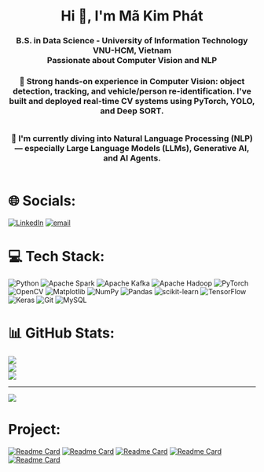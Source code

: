 <h1 align="center">Hi 👋, I'm Mã Kim Phát</h1>
<h3 align="center">
  B.S. in Data Science - University of Information Technology VNU-HCM, Vietnam<br>
  Passionate about Computer Vision and NLP
</h3>

<h3 align="center">
  🎯 Strong hands-on experience in <b>Computer Vision</b>: object detection, tracking, and vehicle/person re-identification. I've built and deployed real-time CV systems using PyTorch, YOLO, and Deep SORT.<br><br>

  🧠 I'm currently diving into <b>Natural Language Processing (NLP)</b> — especially <b>Large Language Models (LLMs)</b>, <b>Generative AI</b>, and <b>AI Agents</b>.<br><br>
</h3>

# 🌐 Socials:
[![LinkedIn](https://img.shields.io/badge/LinkedIn-%230077B5.svg?logo=linkedin&logoColor=white)](https://linkedin.com/in/https://www.linkedin.com/in/phat-ma-kim-36970a2a3/) [![email](https://img.shields.io/badge/Email-D14836?logo=gmail&logoColor=white)](mailto:phatmk2004@gmail.com) 

# 💻 Tech Stack:
![Python](https://img.shields.io/badge/python-3670A0?style=for-the-badge&logo=python&logoColor=ffdd54) ![Apache Spark](https://img.shields.io/badge/Apache%20Spark-FDEE21?style=for-the-badge&logo=apachespark&logoColor=black) ![Apache Kafka](https://img.shields.io/badge/Apache%20Kafka-000?style=for-the-badge&logo=apachekafka) ![Apache Hadoop](https://img.shields.io/badge/Apache%20Hadoop-66CCFF?style=for-the-badge&logo=apachehadoop&logoColor=black) ![PyTorch](https://img.shields.io/badge/PyTorch-%23EE4C2C.svg?style=for-the-badge&logo=PyTorch&logoColor=white) ![OpenCV](https://img.shields.io/badge/opencv-%23white.svg?style=for-the-badge&logo=opencv&logoColor=white) ![Matplotlib](https://img.shields.io/badge/Matplotlib-%23ffffff.svg?style=for-the-badge&logo=Matplotlib&logoColor=black) ![NumPy](https://img.shields.io/badge/numpy-%23013243.svg?style=for-the-badge&logo=numpy&logoColor=white) ![Pandas](https://img.shields.io/badge/pandas-%23150458.svg?style=for-the-badge&logo=pandas&logoColor=white) ![scikit-learn](https://img.shields.io/badge/scikit--learn-%23F7931E.svg?style=for-the-badge&logo=scikit-learn&logoColor=white) ![TensorFlow](https://img.shields.io/badge/TensorFlow-%23FF6F00.svg?style=for-the-badge&logo=TensorFlow&logoColor=white) ![Keras](https://img.shields.io/badge/Keras-%23D00000.svg?style=for-the-badge&logo=Keras&logoColor=white) ![Git](https://img.shields.io/badge/git-%23F05033.svg?style=for-the-badge&logo=git&logoColor=white) ![MySQL](https://img.shields.io/badge/mysql-4479A1.svg?style=for-the-badge&logo=mysql&logoColor=white)
# 📊 GitHub Stats:
![](https://github-readme-stats.vercel.app/api?username=MaPhat&theme=dark&hide_border=false&include_all_commits=false&count_private=false)<br/>
![](https://nirzak-streak-stats.vercel.app/?user=MaPhat&theme=dark&hide_border=false)<br/>
![](https://github-readme-stats.vercel.app/api/top-langs/?username=MaPhat&theme=dark&hide_border=false&include_all_commits=false&count_private=false&layout=compact)

---
[![](https://visitcount.itsvg.in/api?id=MaPhat&icon=0&color=0)](https://visitcount.itsvg.in)

# Project:
[![Readme Card](https://github-readme-stats.vercel.app/api/pin/?username=MaPhat&repo=Ds201-Re-identification-&theme=radical&show_owner=True&description_lines_count=5)](https://github.com/MaPhat/Ds201-Re-identification-)
[![Readme Card](https://github-readme-stats.vercel.app/api/pin/?username=MaPhat&repo=CS231-Vehicle-Image-Classification&theme=radical&show_owner=True&description_lines_count=5)](https://github.com/MaPhat/CS231-Vehicle-Image-Classification)
[![Readme Card](https://github-readme-stats.vercel.app/api/pin/?username=MaPhat&repo=DS310-Enhancing-Peformance-ViTHSD-task&theme=radical&show_owner=True&description_lines_count=5)](https://github.com/MaPhat/DS310-Enhancing-Peformance-ViTHSD-task)
[![Readme Card](https://github-readme-stats.vercel.app/api/pin/?username=MaPhat&repo=DS105-Project-Predict-Price-Of-Laptop&theme=radical&show_owner=True&description_lines_count=5)](https://github.com/MaPhat/DS105-Project-Predict-Price-Of-Laptop)
[![Readme Card](https://github-readme-stats.vercel.app/api/pin/?username=MaPhat&repo=DS108-Customer_Sentiment_Analysis_Based_on_ABSA_Approach&theme=radical&show_owner=True&description_lines_count=5)](https://github.com/MaPhat/DS108-Customer_Sentiment_Analysis_Based_on_ABSA_Approach)


<!-- Proudly created with GPRM ( https://gprm.itsvg.in ) -->
